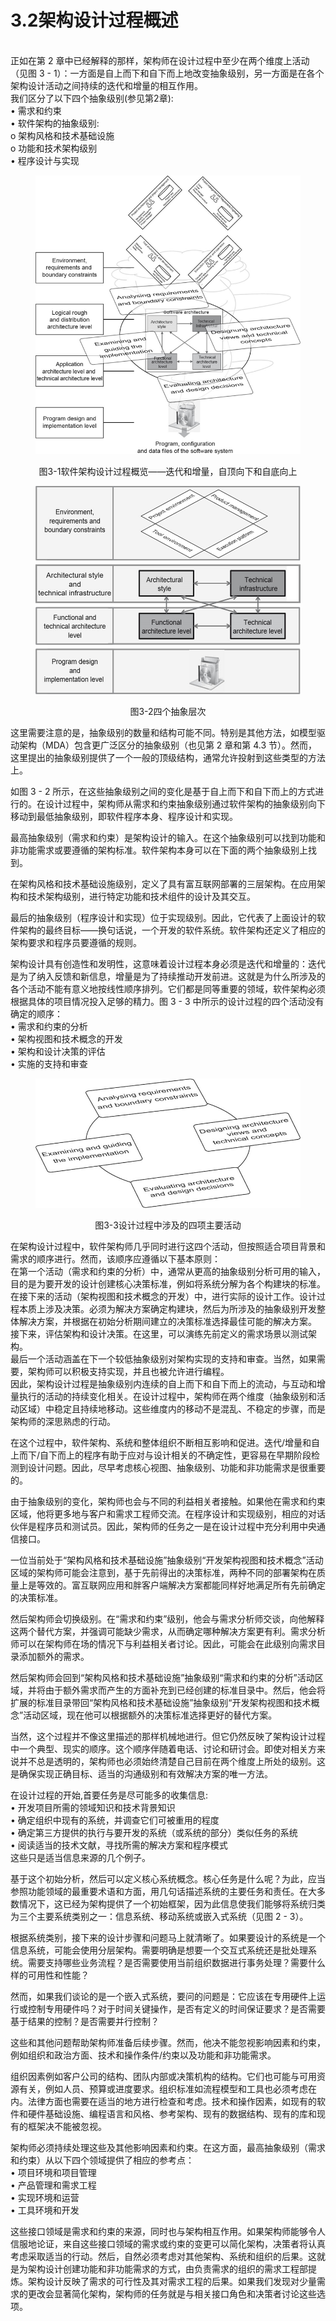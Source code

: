 # 3.2架构设计过程概述


\
正如在第 2 章中已经解释的那样，架构师在设计过程中至少在两个维度上活动（见图 3 - 1）：一方面是自上而下和自下而上地改变抽象级别，另一方面是在各个架构设计活动之间持续的迭代和增量的相互作用。
\
我们区分了以下四个抽象级别(参见第2章):
\
• 需求和约束
\
• 软件架构的抽象级别:
\
o 架构风格和技术基础设施
\
o 功能和技术架构级别
\
• 程序设计与实现

<figure><img src="../.gitbook/assets/image (16).png" alt=""><figcaption></figcaption></figure>

<p align="center">图3-1软件架构设计过程概览——迭代和增量，自顶向下和自底向上</p>

<figure><img src="../.gitbook/assets/image (17).png" alt=""><figcaption></figcaption></figure>

<p align="center">图3-2四个抽象层次</p>


这里需要注意的是，抽象级别的数量和结构可能不同。特别是其他方法，如模型驱动架构（MDA）包含更广泛区分的抽象级别（也见第 2 章和第 4.3 节）。然而，这里提出的抽象级别提供了一个一般的顶级结构，通常允许投射到这些类型的方法上。


如图 3 - 2 所示，在这些抽象级别之间的变化是基于自上而下和自下而上的方式进行的。在设计过程中，架构师从需求和约束抽象级别通过软件架构的抽象级别向下移动到最低抽象级别，即软件程序本身、程序设计和实现。


最高抽象级别（需求和约束）是架构设计的输入。在这个抽象级别可以找到功能和非功能需求或要遵循的架构标准。软件架构本身可以在下面的两个抽象级别上找到。


在架构风格和技术基础设施级别，定义了具有富互联网部署的三层架构。在应用架构和技术架构级别，进行特定功能和技术组件的设计及其交互。


最后的抽象级别（程序设计和实现）位于实现级别。因此，它代表了上面设计的软件架构的最终目标——换句话说，一个开发的软件系统。软件架构还定义了相应的架构要求和程序员要遵循的规则。


架构设计具有创造性和发明性，这意味着设计过程本身必须是迭代和增量的：迭代是为了纳入反馈和新信息，增量是为了持续推动开发前进。这就是为什么所涉及的各个活动不能有意义地按线性顺序排列。它们都是同等重要的领域，软件架构必须根据具体的项目情况投入足够的精力。图 3 - 3 中所示的设计过程的四个活动没有确定的顺序：
\
• 需求和约束的分析
\
• 架构视图和技术概念的开发
\
• 架构和设计决策的评估
\
• 实施的支持和审查

<figure><img src="../.gitbook/assets/image (18).png" alt=""><figcaption></figcaption></figure>

<p align="center">图3-3设计过程中涉及的四项主要活动</p>


在架构设计过程中，软件架构师几乎同时进行这四个活动，但按照适合项目背景和需求的顺序进行。然而，该顺序应遵循以下基本原则：
\
在第一个活动（需求和约束的分析）中，通常从更高的抽象级别分析可用的输入，目的是为要开发的设计创建核心决策标准，例如将系统分解为各个构建块的标准。
\
在接下来的活动（架构视图和技术概念的开发）中，进行实际的设计工作。设计过程本质上涉及决策。必须为解决方案确定构建块，然后为所涉及的抽象级别开发整体解决方案，并根据在初始分析期间建立的决策标准选择最佳可能的解决方案。
\
接下来，评估架构和设计决策。在这里，可以演练先前定义的需求场景以测试架构。
\
最后一个活动涵盖在下一个较低抽象级别对架构实现的支持和审查。当然，如果需要，架构师可以积极支持实现，并且也被允许进行编程。
\
因此，架构设计过程是抽象级别内连续的自上而下和自下而上的流动，与互动和增量执行的活动的持续变化相关。在设计过程中，架构师在两个维度（抽象级别和活动区域）中稳定且持续地移动。这些维度内的移动不是混乱、不稳定的步骤，而是架构师的深思熟虑的行动。

在这个过程中，软件架构、系统和整体组织不断相互影响和促进。迭代/增量和自上而下/自下而上的程序有助于应对与设计相关的不确定性，更容易在早期阶段检测到设计问题。因此，尽早考虑核心视图、抽象级别、功能和非功能需求是很重要的。

由于抽象级别的变化，架构师也会与不同的利益相关者接触。如果他在需求和约束区域，他将更多地与客户和需求工程师交流。在程序设计和实现级别，相应的对话伙伴是程序员和测试员。因此，架构师的任务之一是在设计过程中充分利用中央通信接口。

一位当前处于“架构风格和技术基础设施”抽象级别“开发架构视图和技术概念”活动区域的架构师可能会注意到，基于先前得出的决策标准，两种不同的部署架构在质量上是等效的。富互联网应用和胖客户端解决方案都能同样好地满足所有先前确定的决策标准。

然后架构师会切换级别。在“需求和约束”级别，他会与需求分析师交谈，向他解释这两个替代方案，并强调可能缺少需求，从而确定哪种解决方案更有利。需求分析师可以在架构师在场的情况下与利益相关者讨论。因此，可能会在此级别向需求目录添加额外的需求。

然后架构师会回到“架构风格和技术基础设施”抽象级别“需求和约束的分析”活动区域，并将由于额外需求而产生的方面补充到已经创建的标准目录中。然后，他会将扩展的标准目录带回“架构风格和技术基础设施”抽象级别“开发架构视图和技术概念”活动区域，现在他可以根据额外的决策标准选择更好的替代方案。

当然，这个过程并不像这里描述的那样机械地进行。但它仍然反映了架构设计过程中一个典型、现实的顺序。这个顺序伴随着电话、讨论和研讨会。即使对相关方来说并不总是透明的，架构师也必须始终清楚自己目前在两个维度上所处的级别。这是确保实现正确目标、适当的沟通级别和有效解决方案的唯一方法。

在设计过程的开始,首要任务是尽可能多的收集信息:
\
• 开发项目所需的领域知识和技术背景知识
\
• 确定组织中现有的系统，并调查它们可被重用的程度
\
• 确定第三方提供的执行与要开发的系统（或系统的部分）类似任务的系统
\
• 阅读适当的技术文献，寻找所需的解决方案和程序模式
\
这些只是适当信息来源的几个例子。


基于这个初始分析，然后可以定义核心系统概念。核心任务是什么呢？为此，应当参照功能领域的最重要术语和方面，用几句话描述系统的主要任务和责任。在大多数情况下，这已经为架构提供了一个初始框架，因为此信息使我们能够将系统归类为三个主要系统类别之一：信息系统、移动系统或嵌入式系统（见图 2 - 3）。


根据系统类别，接下来的设计步骤和问题马上就清晰了。如果要设计的系统是一个信息系统，可能会使用分层架构。需要明确是想要一个交互式系统还是批处理系统。需要支持哪些业务流程？是否需要使用当前组织数据进行事务处理？需要什么样的可用性和性能？


然而，如果我们谈论的是一个嵌入式系统，要问的问题是：它应该在专用硬件上运行或控制专用硬件吗？对于时间关键操作，是否有定义的时间保证要求？是否需要基于结果的控制？是否需要并行控制？


这些和其他问题帮助架构师准备后续步骤。然而，他决不能忽视影响因素和约束，例如组织和政治方面、技术和操作条件/约束以及功能和非功能需求。


组织因素例如客户公司的结构、团队内部或决策机构的结构。它们也可能与可用资源有关，例如人员、预算或进度要求。组织标准如流程模型和工具也必须考虑在内。法律方面也需要在适当的地方进行检查和考虑。技术和操作因素，如现有的软件和硬件基础设施、编程语言和风格、参考架构、现有的数据结构、现有的库和现有的框架决不能被忽视。


架构师必须持续处理这些及其他影响因素和约束。在这方面，最高抽象级别（需求和约束）从以下四个领域提供了相应的参考点：
\
• 项目环境和项目管理
\
• 产品管理和需求工程
\
• 实现环境和运营
\
• 工具环境和开发


这些接口领域是需求和约束的来源，同时也与架构相互作用。如果架构师能够令人信服地论证，来自这些接口领域的需求或约束的变更可以简化架构，决策者将认真考虑采取适当的行动。然后，自然必须考虑对其他架构、系统和组织的后果。这就是为架构设计创建功能和非功能需求的方式，由负责需求的组织的需求工程部提炼。架构设计反映了需求的可行性及其对需求工程的后果。如果我们发现对少量需求的更改会显著简化架构，架构师的任务就是与相关接口角色和决策者讨论这些选项。
